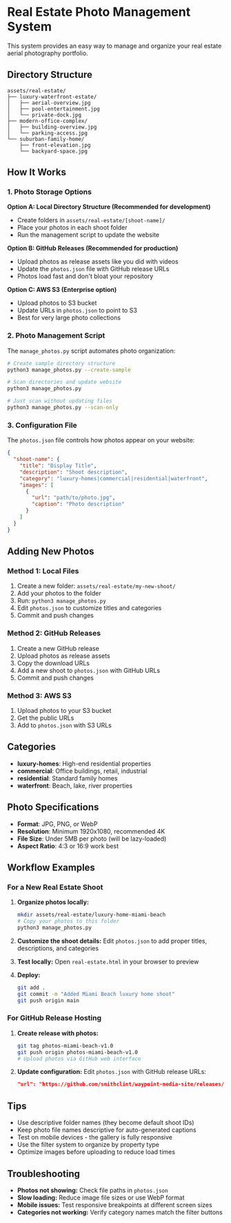 # Real Estate Photo Management System

This system provides an easy way to manage and organize your real estate aerial photography portfolio.

## Directory Structure

```
assets/real-estate/
├── luxury-waterfront-estate/
│   ├── aerial-overview.jpg
│   ├── pool-entertainment.jpg
│   └── private-dock.jpg
├── modern-office-complex/
│   ├── building-overview.jpg
│   └── parking-access.jpg
└── suburban-family-home/
    ├── front-elevation.jpg
    └── backyard-space.jpg
```

## How It Works

### 1. Photo Storage Options

**Option A: Local Directory Structure (Recommended for development)**

- Create folders in `assets/real-estate/[shoot-name]/`
- Place your photos in each shoot folder
- Run the management script to update the website

**Option B: GitHub Releases (Recommended for production)**

- Upload photos as release assets like you did with videos
- Update the `photos.json` file with GitHub release URLs
- Photos load fast and don't bloat your repository

**Option C: AWS S3 (Enterprise option)**

- Upload photos to S3 bucket
- Update URLs in `photos.json` to point to S3
- Best for very large photo collections

### 2. Photo Management Script

The `manage_photos.py` script automates photo organization:

```bash
# Create sample directory structure
python3 manage_photos.py --create-sample

# Scan directories and update website
python3 manage_photos.py

# Just scan without updating files
python3 manage_photos.py --scan-only
```

### 3. Configuration File

The `photos.json` file controls how photos appear on your website:

```json
{
  "shoot-name": {
    "title": "Display Title",
    "description": "Shoot description",
    "category": "luxury-homes|commercial|residential|waterfront",
    "images": [
      {
        "url": "path/to/photo.jpg",
        "caption": "Photo description"
      }
    ]
  }
}
```

## Adding New Photos

### Method 1: Local Files

1. Create a new folder: `assets/real-estate/my-new-shoot/`
2. Add your photos to the folder
3. Run: `python3 manage_photos.py`
4. Edit `photos.json` to customize titles and categories
5. Commit and push changes

### Method 2: GitHub Releases

1. Create a new GitHub release
2. Upload photos as release assets
3. Copy the download URLs
4. Add a new shoot to `photos.json` with GitHub URLs
5. Commit and push changes

### Method 3: AWS S3

1. Upload photos to your S3 bucket
2. Get the public URLs
3. Add to `photos.json` with S3 URLs

## Categories

- **luxury-homes**: High-end residential properties
- **commercial**: Office buildings, retail, industrial
- **residential**: Standard family homes
- **waterfront**: Beach, lake, river properties

## Photo Specifications

- **Format**: JPG, PNG, or WebP
- **Resolution**: Minimum 1920x1080, recommended 4K
- **File Size**: Under 5MB per photo (will be lazy-loaded)
- **Aspect Ratio**: 4:3 or 16:9 work best

## Workflow Examples

### For a New Real Estate Shoot

1. **Organize photos locally:**

   ```bash
   mkdir assets/real-estate/luxury-home-miami-beach
   # Copy your photos to this folder
   python3 manage_photos.py
   ```

2. **Customize the shoot details:**
   Edit `photos.json` to add proper titles, descriptions, and categories

3. **Test locally:**
   Open `real-estate.html` in your browser to preview

4. **Deploy:**
   ```bash
   git add .
   git commit -m "Added Miami Beach luxury home shoot"
   git push origin main
   ```

### For GitHub Release Hosting

1. **Create release with photos:**

   ```bash
   git tag photos-miami-beach-v1.0
   git push origin photos-miami-beach-v1.0
   # Upload photos via GitHub web interface
   ```

2. **Update configuration:**
   Edit `photos.json` with GitHub release URLs:
   ```json
   "url": "https://github.com/smithclint/waypoint-media-site/releases/download/photos-miami-beach-v1.0/photo1.jpg"
   ```

## Tips

- Use descriptive folder names (they become default shoot IDs)
- Keep photo file names descriptive for auto-generated captions
- Test on mobile devices - the gallery is fully responsive
- Use the filter system to organize by property type
- Optimize images before uploading to reduce load times

## Troubleshooting

- **Photos not showing:** Check file paths in `photos.json`
- **Slow loading:** Reduce image file sizes or use WebP format
- **Mobile issues:** Test responsive breakpoints at different screen sizes
- **Categories not working:** Verify category names match the filter buttons
